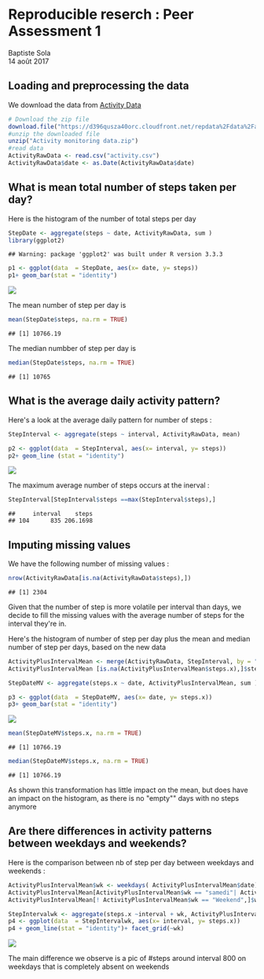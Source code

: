 # Reproducible reserch : Peer Assessment 1
Baptiste Sola  
14 août 2017  

## Loading and preprocessing the data

We download the data from [Activity Data](https://d396qusza40orc.cloudfront.net/repdata%2Fdata%2Factivity.zip)

```r
# Download the zip file
download.file("https://d396qusza40orc.cloudfront.net/repdata%2Fdata%2Factivity.zip","Activity monitoring data.zip")
#unzip the downloaded file 
unzip("Activity monitoring data.zip")
#read data
ActivityRawData <- read.csv("activity.csv")
ActivityRawData$date <- as.Date(ActivityRawData$date)
```

## What is mean total number of steps taken per day?
Here is the histogram of the number of total steps per day 

```r
StepDate <- aggregate(steps ~ date, ActivityRawData, sum )
library(ggplot2)
```

```
## Warning: package 'ggplot2' was built under R version 3.3.3
```

```r
p1 <- ggplot(data  = StepDate, aes(x= date, y= steps))
p1+ geom_bar(stat = "identity")
```

![](CourseAssignmet1_files/figure-html/unnamed-chunk-2-1.png)<!-- -->

The mean number of step per day is 

```r
mean(StepDate$steps, na.rm = TRUE)
```

```
## [1] 10766.19
```

The median numbber of step per day is 

```r
median(StepDate$steps, na.rm = TRUE)
```

```
## [1] 10765
```

## What is the average daily activity pattern?
Here's a look at the average daily pattern for number of steps :

```r
StepInterval <- aggregate(steps ~ interval, ActivityRawData, mean)

p2 <- ggplot(data  = StepInterval, aes(x= interval, y= steps))
p2+ geom_line (stat = "identity")
```

![](CourseAssignmet1_files/figure-html/unnamed-chunk-5-1.png)<!-- -->

The maximum average number of steps occurs at the inerval :

```r
StepInterval[StepInterval$steps ==max(StepInterval$steps),]
```

```
##     interval    steps
## 104      835 206.1698
```

## Imputing missing values
We have the following number of missing values : 

```r
nrow(ActivityRawData[is.na(ActivityRawData$steps),])
```

```
## [1] 2304
```

Given that the number of step is more volatile per interval than days, we decide to fill the missing values with the average number of steps for the interval they're in.

Here's the histogram of number of step per day plus the mean and median number of step per days, based on the new data 

```r
ActivityPlusIntervalMean <- merge(ActivityRawData, StepInterval, by = "interval")
ActivityPlusIntervalMean [is.na(ActivityPlusIntervalMean$steps.x),]$steps.x <- ActivityPlusIntervalMean [is.na(ActivityPlusIntervalMean$steps.x),]$steps.y

StepDateMV <- aggregate(steps.x ~ date, ActivityPlusIntervalMean, sum )

p3 <- ggplot(data  = StepDateMV, aes(x= date, y= steps.x))
p3+ geom_bar(stat = "identity")
```

![](CourseAssignmet1_files/figure-html/unnamed-chunk-8-1.png)<!-- -->

```r
mean(StepDateMV$steps.x, na.rm = TRUE)
```

```
## [1] 10766.19
```

```r
median(StepDateMV$steps.x, na.rm = TRUE)
```

```
## [1] 10766.19
```
As shown this transformation has little impact on the mean, but does have an impact on the histogram, as there is no "empty"" days with no steps anymore

## Are there differences in activity patterns between weekdays and weekends?

Here is the comparison between nb of step per day between weekdays and weekends :


```r
ActivityPlusIntervalMean$wk <- weekdays( ActivityPlusIntervalMean$date)
ActivityPlusIntervalMean[ActivityPlusIntervalMean$wk == "samedi"| ActivityPlusIntervalMean$wk == "dimanche",]$wk <- "Weekend"
ActivityPlusIntervalMean[! ActivityPlusIntervalMean$wk == "Weekend",]$wk <- "weekday"

StepIntervalwk <- aggregate(steps.x ~interval + wk, ActivityPlusIntervalMean, mean)
p4 <- ggplot(data  = StepIntervalwk, aes(x= interval, y= steps.x))
p4 + geom_line(stat = "identity")+ facet_grid(~wk)
```

![](CourseAssignmet1_files/figure-html/unnamed-chunk-9-1.png)<!-- -->

The main difference we observe is a pic of #steps around interval 800 on weekdays that is completely absent on weekends
